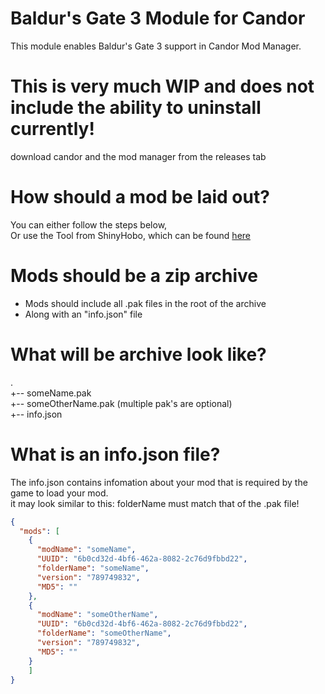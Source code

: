 # Baldur's Gate 3 Module for Candor

This module enables Baldur's Gate 3 support in Candor Mod Manager.

# This is very much WIP and does not include the ability to uninstall currently!
download candor and the mod manager from the releases tab

# How should a mod be laid out?

You can either follow the steps below,  
Or use the Tool from ShinyHobo, which can be found [here](https://github.com/ShinyHobo/bg3-mod-packer)

# Mods should be a zip archive

* Mods should include all .pak files in the root of the archive
* Along with an "info.json" file

# What will be archive look like?
.  
+-- someName.pak  
+-- someOtherName.pak (multiple pak's are optional)  
+-- info.json

# What is an info.json file?

The info.json contains infomation about your mod that is required by the game to load your mod.  
it may look similar to this:
folderName must match that of the .pak file!

```json
{
  "mods": [
    {
      "modName": "someName",
      "UUID": "6b0cd32d-4bf6-462a-8082-2c76d9fbbd22",
      "folderName": "someName",
      "version": "789749832",
      "MD5": ""
    },
    {
      "modName": "someOtherName",
      "UUID": "6b0cd32d-4bf6-462a-8082-2c76d9fbbd22",
      "folderName": "someOtherName",
      "version": "789749832",
      "MD5": ""
    }
    ]
}
```
